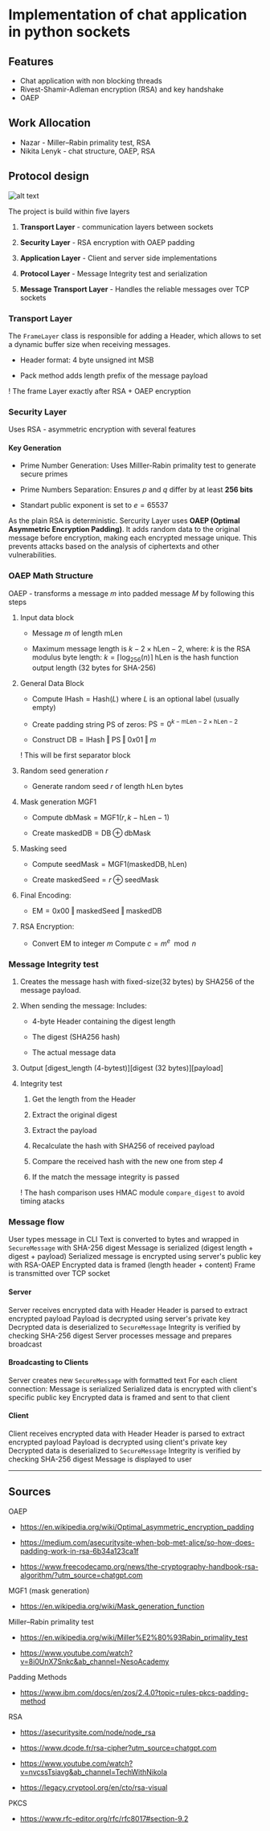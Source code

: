 # Implementation of chat application in python sockets

## Features

- Chat application with non blocking threads
- Rivest-Shamir-Adleman encryption (RSA) and key handshake
- OAEP

## Work Allocation

- Nazar - Miller–Rabin primality test, RSA
- Nikita Lenyk - chat structure, OAEP, RSA


## Protocol design
![alt text](<protocol_design.svg>)

The project is build within five layers

1. **Transport Layer** - communication layers between sockets

2. **Security Layer** - RSA encryption with OAEP padding

3. **Application Layer** - Client and server side implementations

4. **Protocol Layer** - Message Integrity test and serialization

5. **Message Transport Layer** - Handles the reliable messages over TCP sockets

### Transport Layer

The `FrameLayer` class is responsible for adding a Header, which allows to set a dynamic buffer size when receiving messages.

- Header format: 4 byte unsigned int MSB

- Pack method adds length prefix of the message payload

! The frame Layer exactly after RSA + OAEP encryption

### Security Layer

Uses RSA - asymmetric encryption with several features

#### Key Generation

- Prime Number Generation: Uses Milller-Rabin primality test to generate secure primes

- Prime Numbers Separation: Ensures $p$ and $q$ differ by at least **256 bits**

- Standart public exponent is set to $e = 65537$

As the plain RSA is deterministic. Sercurity Layer uses **OAEP (Optimal Asymmetric Encryption Padding)**. It adds random data to the original message before encryption, making each encrypted message unique. This prevents attacks based on the analysis of ciphertexts and other vulnerabilities.

### OAEP Math Structure

OAEP - transforms a message $m$ into padded message $M$ by following this steps

1. Input data block
    - Message $m$ of length $\text{mLen}$

    - Maximum message length is $k - 2\times\text{hLen} - 2$, where:
$k$ is the RSA modulus byte length: $k = \lceil\log_256(n)\rceil$
$\text{hLen}$ is the hash function output length (32 bytes for SHA-256)

2. General Data Block
    - Compute $\text{lHash} = \text{Hash}(L)$ where $L$ is an optional label (usually empty)

    - Create padding string $\text{PS}$ of zeros: $\text{PS} = 0^{k-\text{mLen}-2\times\text{hLen}-2}$

    - Construct $\text{DB} = \text{lHash} \mathbin\Vert \text{PS} \mathbin\Vert 0x01 \mathbin\Vert m$

    ! This will be first separator block

3. Random seed generation $r$
    - Generate random seed $r$ of length $\text{hLen}$ bytes

4. Mask generation MGF1
    - Compute $\text{dbMask} = \text{MGF1}(r, k-\text{hLen}-1)$

    - Create $\text{maskedDB} = \text{DB} \oplus \text{dbMask}$

5. Masking seed
    - Compute $\text{seedMask} = \text{MGF1}(\text{maskedDB}, \text{hLen})$

    - Create $\text{maskedSeed} = r \oplus \text{seedMask}$

6. Final Encoding:

    - $\text{EM} = 0x00 \mathbin\Vert \text{maskedSeed} \mathbin\Vert \text{maskedDB}$

7. RSA Encryption:

    - Convert $\text{EM}$ to integer $m$
    Compute $c = m^e \mod n$

### Message Integrity test

1. Creates the message hash with fixed-size(32 bytes) by SHA256 of the message payload.

2. When sending the message:
    Includes:

    - 4-byte Header containing the digest length

    - The digest (SHA256 hash)

    - The actual message data

3. Output [digest_length (4-bytest)][digest (32 bytes)][payload]


4. Integrity test

    1. Get the length from the Header

    2. Extract the original digest

    3. Extract the payload

    4. Recalculate the hash with SHA256 of received payload

    5. Compare the received hash with the new one from step *4*

    6. If the match the message integrity is passed

    ! The hash comparison uses HMAC module `compare_digest` to avoid timing atacks

### Message flow

User types message in CLI
Text is converted to bytes and wrapped in `SecureMessage` with SHA-256 digest
Message is serialized (digest length + digest + payload)
Serialized message is encrypted using server's public key with RSA-OAEP
Encrypted data is framed (length header + content)
Frame is transmitted over TCP socket

#### Server

Server receives encrypted data with Header
Header is parsed to extract encrypted payload
Payload is decrypted using server's private key
Decrypted data is deserialized to `SecureMessage`
Integrity is verified by checking SHA-256 digest
Server processes message and prepares broadcast

#### Broadcasting to Clients

Server creates new `SecureMessage` with formatted text
For each client connection:
Message is serialized
Serialized data is encrypted with client's specific public key
Encrypted data is framed and sent to that client

#### Client

Client receives encrypted data with Header
Header is parsed to extract encrypted payload
Payload is decrypted using client's private key
Decrypted data is deserialized to `SecureMessage`
Integrity is verified by checking SHA-256 digest
Message is displayed to user

---

## Sources

OAEP
- https://en.wikipedia.org/wiki/Optimal_asymmetric_encryption_padding

- https://medium.com/asecuritysite-when-bob-met-alice/so-how-does-padding-work-in-rsa-6b34a123ca1f

- https://www.freecodecamp.org/news/the-cryptography-handbook-rsa-algorithm/?utm_source=chatgpt.com

MGF1 (mask generation)
- https://en.wikipedia.org/wiki/Mask_generation_function

Miller–Rabin primality test
- https://en.wikipedia.org/wiki/Miller%E2%80%93Rabin_primality_test

- https://www.youtube.com/watch?v=8i0UnX7Snkc&ab_channel=NesoAcademy

Padding Methods
- https://www.ibm.com/docs/en/zos/2.4.0?topic=rules-pkcs-padding-method

RSA
- https://asecuritysite.com/node/node_rsa

- https://www.dcode.fr/rsa-cipher?utm_source=chatgpt.com

- https://www.youtube.com/watch?v=nvcssTsiavg&ab_channel=TechWithNikola

- https://legacy.cryptool.org/en/cto/rsa-visual

PKCS
- https://www.rfc-editor.org/rfc/rfc8017#section-9.2
